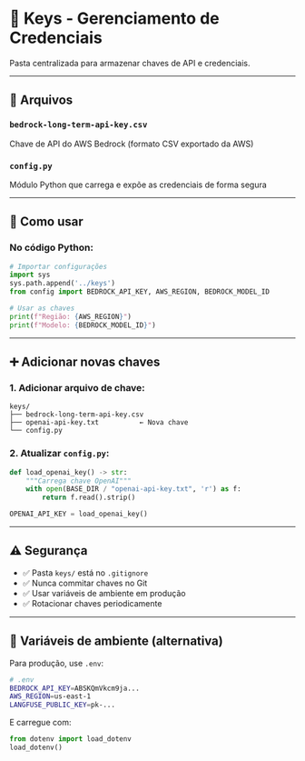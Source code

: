 # 🔐 Keys - Gerenciamento de Credenciais

Pasta centralizada para armazenar chaves de API e credenciais.

---

## 📁 Arquivos

### `bedrock-long-term-api-key.csv`
Chave de API do AWS Bedrock (formato CSV exportado da AWS)

### `config.py`
Módulo Python que carrega e expõe as credenciais de forma segura

---

## 🔧 Como usar

### No código Python:

```python
# Importar configurações
import sys
sys.path.append('../keys')
from config import BEDROCK_API_KEY, AWS_REGION, BEDROCK_MODEL_ID

# Usar as chaves
print(f"Região: {AWS_REGION}")
print(f"Modelo: {BEDROCK_MODEL_ID}")
```

---

## ➕ Adicionar novas chaves

### 1. Adicionar arquivo de chave:
```
keys/
├── bedrock-long-term-api-key.csv
├── openai-api-key.txt          ← Nova chave
└── config.py
```

### 2. Atualizar `config.py`:
```python
def load_openai_key() -> str:
    """Carrega chave OpenAI"""
    with open(BASE_DIR / "openai-api-key.txt", 'r') as f:
        return f.read().strip()

OPENAI_API_KEY = load_openai_key()
```

---

## ⚠️ Segurança

- ✅ Pasta `keys/` está no `.gitignore`
- ✅ Nunca commitar chaves no Git
- ✅ Usar variáveis de ambiente em produção
- ✅ Rotacionar chaves periodicamente

---

## 🔄 Variáveis de ambiente (alternativa)

Para produção, use `.env`:

```bash
# .env
BEDROCK_API_KEY=ABSKQmVkcm9ja...
AWS_REGION=us-east-1
LANGFUSE_PUBLIC_KEY=pk-...
```

E carregue com:
```python
from dotenv import load_dotenv
load_dotenv()
```
